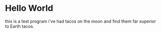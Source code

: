 # Hello World
this is a test program
i've had tacos on the moon and find them far superior to Earth tacos.
